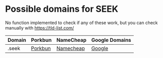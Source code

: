 # Possible domains for SEEK

No function implemented to check if any of these work, but you can check manually with https://tld-list.com/

| Domain | Porkbun | NameCheap | Google Domains |
|---|---|---|---|
| .seek | [Porkbun](https://porkbun.com/checkout/search?prb=e814663da1&tlds=&idnLanguage=&search=search&q=.seek) | [Namecheap](https://www.namecheap.com/domains/registration/results/?domain=.seek) | [Google](https://domains.google.com/registrar/search?searchTerm=.seek) |
